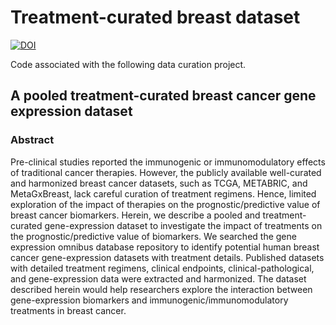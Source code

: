 # Treatment-curated breast dataset

[![DOI](https://zenodo.org/badge/DOI/10.5281/zenodo.10613554.svg)](https://doi.org/10.5281/zenodo.10613553) <br>

Code associated with the following data curation project.


## A pooled treatment-curated breast cancer gene expression dataset

### Abstract

Pre-clinical studies reported the immunogenic or immunomodulatory effects of traditional cancer therapies. However, the publicly available well-curated and harmonized breast cancer datasets, such as TCGA, METABRIC, and MetaGxBreast, lack careful curation of treatment regimens. Hence, limited exploration of the impact of therapies on the prognostic/predictive value of breast cancer biomarkers. Herein, we describe a pooled and treatment-curated gene-expression dataset to investigate the impact of treatments on the prognostic/predictive value of biomarkers. We searched the gene expression omnibus database repository to identify potential human breast cancer gene-expression datasets with treatment details. Published datasets with detailed treatment regimens, clinical endpoints, clinical-pathological, and gene-expression data were extracted and harmonized. The dataset described herein would help researchers explore the interaction between gene-expression biomarkers and immunogenic/immunomodulatory treatments in breast cancer.
